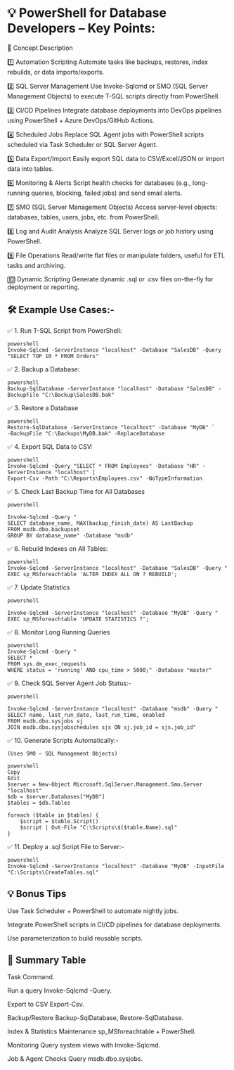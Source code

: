 #   💡 PowerShell for Database Developers – Key Points:

🔢	Concept	Description

1️⃣	Automation Scripting	Automate tasks like backups, restores, index rebuilds, or data imports/exports.

2️⃣	SQL Server Management	Use Invoke-Sqlcmd or SMO (SQL Server Management Objects) to execute T-SQL scripts directly from PowerShell.

3️⃣	CI/CD Pipelines	Integrate database deployments into DevOps pipelines using PowerShell + Azure DevOps/GitHub Actions.

4️⃣	Scheduled Jobs	Replace SQL Agent jobs with PowerShell scripts scheduled via Task Scheduler or SQL Server Agent.

5️⃣	Data Export/Import	Easily export SQL data to CSV/Excel/JSON or import data into tables.

6️⃣	Monitoring & Alerts	Script health checks for databases (e.g., long-running queries, blocking, failed jobs) and send email alerts.

7️⃣	SMO (SQL Server Management Objects)	Access server-level objects: databases, tables, users, jobs, etc. from PowerShell.

8️⃣	Log and Audit Analysis	Analyze SQL Server logs or job history using PowerShell.

9️⃣	File Operations	Read/write flat files or manipulate folders, useful for ETL tasks and archiving.

🔟	Dynamic Scripting	Generate dynamic .sql or .csv files on-the-fly for deployment or reporting.


## 🛠️ Example Use Cases:-

✅ 1. Run T-SQL Script from PowerShell:
```
powershell
Invoke-Sqlcmd -ServerInstance "localhost" -Database "SalesDB" -Query "SELECT TOP 10 * FROM Orders"
```

✅ 2. Backup a Database:
```
powershell
Backup-SqlDatabase -ServerInstance "localhost" -Database "SalesDB" -BackupFile "C:\Backup\SalesDB.bak"
```
✅ 3. Restore a Database
```
powershell
Restore-SqlDatabase -ServerInstance "localhost" -Database "MyDB" `
-BackupFile "C:\Backups\MyDB.bak" -ReplaceDatabase
```

✅ 4. Export SQL Data to CSV:
```
powershell
Invoke-Sqlcmd -Query "SELECT * FROM Employees" -Database "HR" -ServerInstance "localhost" | 
Export-Csv -Path "C:\Reports\Employees.csv" -NoTypeInformation
```


✅ 5. Check Last Backup Time for All Databases
```
powershell

Invoke-Sqlcmd -Query "
SELECT database_name, MAX(backup_finish_date) AS LastBackup
FROM msdb.dbo.backupset
GROUP BY database_name" -Database "msdb"
```

✅ 6. Rebuild Indexes on All Tables:
```
powershell
Invoke-Sqlcmd -ServerInstance "localhost" -Database "SalesDB" -Query "
EXEC sp_MSforeachtable 'ALTER INDEX ALL ON ? REBUILD';
```

✅ 7. Update Statistics
```
powershell

Invoke-Sqlcmd -ServerInstance "localhost" -Database "MyDB" -Query "
EXEC sp_MSforeachtable 'UPDATE STATISTICS ?';
```

✅ 8. Monitor Long Running Queries
```
powershell
Invoke-Sqlcmd -Query "
SELECT * 
FROM sys.dm_exec_requests
WHERE status = 'running' AND cpu_time > 5000;" -Database "master"
```

✅ 9. Check SQL Server Agent Job Status:-
```
powershell

Invoke-Sqlcmd -ServerInstance "localhost" -Database "msdb" -Query "
SELECT name, last_run_date, last_run_time, enabled
FROM msdb.dbo.sysjobs sj
JOIN msdb.dbo.sysjobschedules sjs ON sj.job_id = sjs.job_id"
```

✅ 10. Generate Scripts Automatically:-
```
(Uses SMO – SQL Management Objects)

powershell
Copy
Edit
$server = New-Object Microsoft.SqlServer.Management.Smo.Server "localhost"
$db = $server.Databases["MyDB"]
$tables = $db.Tables

foreach ($table in $tables) {
    $script = $table.Script()
    $script | Out-File "C:\Scripts\$($table.Name).sql"
}
```

✅ 11. Deploy a .sql Script File to Server:-
```
powershell
Invoke-Sqlcmd -ServerInstance "localhost" -Database "MyDB" -InputFile "C:\Scripts\CreateTables.sql"
```


## 💡 Bonus Tips


Use Task Scheduler + PowerShell to automate nightly jobs.


Integrate PowerShell scripts in CI/CD pipelines for database deployments.


Use parameterization to build reusable scripts.



## 📌 Summary Table

Task	Command.

Run a query	Invoke-Sqlcmd -Query.

Export to CSV	Export-Csv.

Backup/Restore	Backup-SqlDatabase, Restore-SqlDatabase.

Index & Statistics Maintenance	sp_MSforeachtable + PowerShell.

Monitoring	Query system views with Invoke-Sqlcmd.

Job & Agent Checks	Query msdb.dbo.sysjobs.


